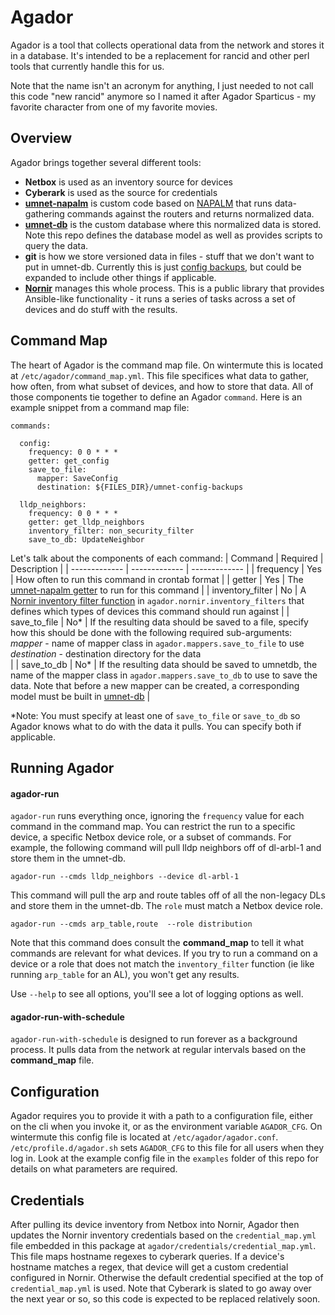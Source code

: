 # Agador
Agador is a tool that collects operational data from the network and stores it in a database. It's intended to be a replacement for rancid
and other perl tools that currently handle this for us.

Note that the name isn't an acronym for anything, I just needed to not call this code "new rancid" anymore so I named it after Agador Sparticus - my favorite character
from one of my favorite movies.

## Overview
Agador brings together several different tools:
* **Netbox** is used as an inventory source for devices
* **Cyberark** is used as the source for credentials
* **[umnet-napalm](https://github.com/umich-its-networking/umnet-napalm)** is custom code based on [NAPALM](https://github.com/napalm-automation/napalm) that runs data-gathering commands against the routers and returns normalized data.
* **[umnet-db](https://github.com/umich-its-networking/umnet-db)** is the custom database where this normalized data is stored. Note this repo defines the database model as well as
provides scripts to query the data.
* **git** is how we store versioned data in files - stuff that we don't want to put in umnet-db. Currently this is just [config backups](https://github.com/umich-its-networking/umnet-config-backups), but could be expanded to include other things if applicable.
* **[Nornir](https://github.com/nornir-automation/nornir)** manages this whole process. This is a public library that provides Ansible-like functionality - it runs a series of tasks across a set of devices and do stuff with the results.


## Command Map
The heart of Agador is the command map file. On wintermute this is located at `/etc/agador/command_map.yml`. This file specifices what data to gather, how often, from what subset of devices, and how
to store that data. All of those components tie together to define an Agador `command`. Here is an example snippet from a command map file:
```
commands:

  config:
    frequency: 0 0 * * *
    getter: get_config
    save_to_file:
      mapper: SaveConfig
      destination: ${FILES_DIR}/umnet-config-backups

  lldp_neighbors:
    frequency: 0 0 * * *
    getter: get_lldp_neighbors
    inventory_filter: non_security_filter
    save_to_db: UpdateNeighbor
```

Let's talk about the components of each command:
| Command  | Required | Description |
| ------------- | ------------- | ------------- |
| frequency  | Yes | How often to run this command in crontab format |
| getter  | Yes | The [umnet-napalm getter](https://github.com/umich-its-networking/umnet-napalm/blob/main/umnet_napalm/abstract_base.py) to run for this command |
| inventory_filter | No | A [Nornir inventory filter function](https://nornir.readthedocs.io/en/latest/tutorial/inventory.html#Filter-functions) in `agador.nornir.inventory_filters` that defines which types of devices this command should run against |
| save_to_file | No* | If the resulting data should be saved to a file, specify how this should be done with the following required sub-arguments:<br>    _mapper_ - name of mapper class in `agador.mappers.save_to_file` to use<br>    _destination_ - destination directory for the data<br> |
| save_to_db | No* | If the resulting data should be saved to umnetdb, the name of the mapper class in `agador.mappers.save_to_db` to use to save the data. Note that before a new mapper can be created, a corresponding model must be built in [umnet-db](https://github.com/umich-its-networking/umnet-db) |

*Note: You must specify at least one of `save_to_file` or `save_to_db` so Agador knows what to do with the data it pulls. You can specify both if applicable.


## Running Agador
#### agador-run
`agador-run` runs everything once, ignoring the `frequency` value for each command in the command map. You can restrict the run to a specific device, a specific Netbox device role, or a
subset of commands. For example, the following command will pull lldp neighbors off of dl-arbl-1 and store them in the umnet-db.
```
agador-run --cmds lldp_neighbors --device dl-arbl-1
```
This command will pull the arp and route tables off of all the non-legacy DLs and store them in the umnet-db. The `role` must match a Netbox device role.
```
agador-run --cmds arp_table,route  --role distribution
```
Note that this command does consult the **command_map** to tell it what commands are relevant for what devices. If you try to
run a command on a device or a role that does not match the `inventory_filter` function (ie like running `arp_table` for an AL), you won't get any results.

Use `--help` to see all options, you'll see a lot of logging options as well.

#### agador-run-with-schedule
`agador-run-with-schedule` is designed to run forever as a background process. It pulls data from the network at regular intervals based on the **command_map** file.

## Configuration
Agador requires you to provide it with a path to a configuration file, either on the cli when you invoke it, or as the environment variable `AGADOR_CFG`.
On wintermute this config file is located at `/etc/agador/agador.conf`. `/etc/profile.d/agador.sh` sets `AGADOR_CFG` to this file for all users when they log in.
Look at the example config file in the `examples` folder of this repo for details on what parameters are required.

## Credentials
After pulling its device inventory from Netbox into Nornir, Agador then updates the Nornir inventory credentials based on the `credential_map.yml` file embedded in this package at `agador/credentials/credential_map.yml`.
This file maps hostname regexes to cyberark queries. If a device's hostname matches a regex, that device will get a custom credential configured in Nornir. Otherwise the
default credential specified at the top of `credential_map.yml` is used.
Note that Cyberark is slated to go away over the next year or so, so this code is expected to be replaced relatively soon.



